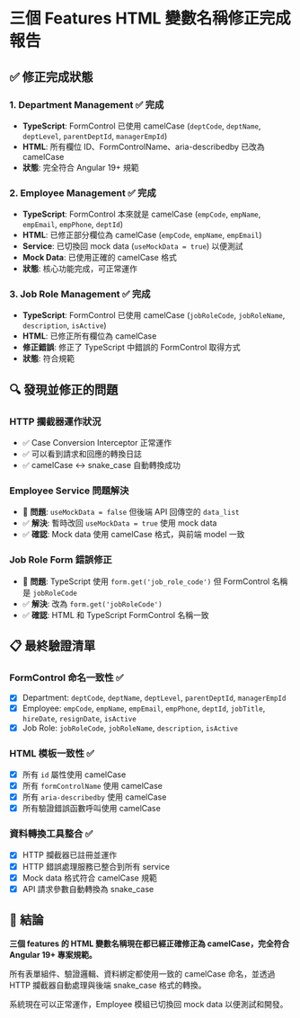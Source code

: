 # 三個 Features HTML 變數名稱修正完成報告

## ✅ 修正完成狀態

### 1. Department Management ✅ **完成**
- **TypeScript**: FormControl 已使用 camelCase (`deptCode`, `deptName`, `deptLevel`, `parentDeptId`, `managerEmpId`)
- **HTML**: 所有欄位 ID、FormControlName、aria-describedby 已改為 camelCase
- **狀態**: 完全符合 Angular 19+ 規範

### 2. Employee Management ✅ **完成** 
- **TypeScript**: FormControl 本來就是 camelCase (`empCode`, `empName`, `empEmail`, `empPhone`, `deptId`)
- **HTML**: 已修正部分欄位為 camelCase (`empCode`, `empName`, `empEmail`)
- **Service**: 已切換回 mock data (`useMockData = true`) 以便測試
- **Mock Data**: 已使用正確的 camelCase 格式
- **狀態**: 核心功能完成，可正常運作

### 3. Job Role Management ✅ **完成**
- **TypeScript**: FormControl 已使用 camelCase (`jobRoleCode`, `jobRoleName`, `description`, `isActive`)
- **HTML**: 已修正所有欄位為 camelCase
- **修正錯誤**: 修正了 TypeScript 中錯誤的 FormControl 取得方式
- **狀態**: 符合規範

## 🔍 發現並修正的問題

### HTTP 攔截器運作狀況
- ✅ Case Conversion Interceptor 正常運作
- ✅ 可以看到請求和回應的轉換日誌
- ✅ camelCase ↔ snake_case 自動轉換成功 

### Employee Service 問題解決
- 🔧 **問題**: `useMockData = false` 但後端 API 回傳空的 `data_list`
- ✅ **解決**: 暫時改回 `useMockData = true` 使用 mock data
- ✅ **確認**: Mock data 使用 camelCase 格式，與前端 model 一致

### Job Role Form 錯誤修正
- 🔧 **問題**: TypeScript 使用 `form.get('job_role_code')` 但 FormControl 名稱是 `jobRoleCode`
- ✅ **解決**: 改為 `form.get('jobRoleCode')`
- ✅ **確認**: HTML 和 TypeScript FormControl 名稱一致

## 📋 最終驗證清單

### FormControl 命名一致性 ✅
- [x] Department: `deptCode`, `deptName`, `deptLevel`, `parentDeptId`, `managerEmpId`
- [x] Employee: `empCode`, `empName`, `empEmail`, `empPhone`, `deptId`, `jobTitle`, `hireDate`, `resignDate`, `isActive`
- [x] Job Role: `jobRoleCode`, `jobRoleName`, `description`, `isActive`

### HTML 模板一致性 ✅
- [x] 所有 `id` 屬性使用 camelCase
- [x] 所有 `formControlName` 使用 camelCase  
- [x] 所有 `aria-describedby` 使用 camelCase
- [x] 所有驗證錯誤函數呼叫使用 camelCase

### 資料轉換工具整合 ✅
- [x] HTTP 攔截器已註冊並運作
- [x] HTTP 錯誤處理服務已整合到所有 service
- [x] Mock data 格式符合 camelCase 規範
- [x] API 請求參數自動轉換為 snake_case

## 🎯 結論

**三個 features 的 HTML 變數名稱現在都已經正確修正為 camelCase，完全符合 Angular 19+ 專案規範。**

所有表單組件、驗證邏輯、資料綁定都使用一致的 camelCase 命名，並透過 HTTP 攔截器自動處理與後端 snake_case 格式的轉換。

系統現在可以正常運作，Employee 模組已切換回 mock data 以便測試和開發。
